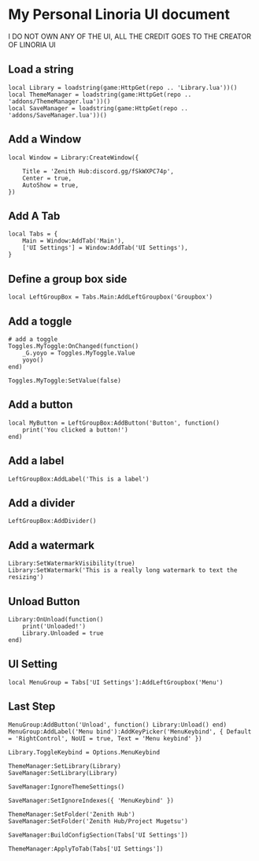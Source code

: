 
# My Personal Linoria UI document

I DO NOT OWN ANY OF THE UI, ALL THE CREDIT GOES TO THE CREATOR OF LINORIA UI


## Load a string
```local repo = 'https://raw.githubusercontent.com/wally-rblx/LinoriaLib/main/'
local Library = loadstring(game:HttpGet(repo .. 'Library.lua'))()
local ThemeManager = loadstring(game:HttpGet(repo .. 'addons/ThemeManager.lua'))()
local SaveManager = loadstring(game:HttpGet(repo .. 'addons/SaveManager.lua'))()
```
## Add a Window
```
local Window = Library:CreateWindow({

    Title = 'Zenith Hub:discord.gg/fSkWXPC74p',
    Center = true,
    AutoShow = true,
})
```
## Add A Tab
```
local Tabs = {
    Main = Window:AddTab('Main'), 
    ['UI Settings'] = Window:AddTab('UI Settings'),
}
```
## Define a group box side
```
local LeftGroupBox = Tabs.Main:AddLeftGroupbox('Groupbox')
```
## Add a toggle
```
# add a toggle
Toggles.MyToggle:OnChanged(function()
    _G.yoyo = Toggles.MyToggle.Value
    yoyo()
end)

Toggles.MyToggle:SetValue(false)
```
## Add a button
```
local MyButton = LeftGroupBox:AddButton('Button', function()
    print('You clicked a button!')
end)
```
## Add a label
```
LeftGroupBox:AddLabel('This is a label')
```
## Add a divider
```
LeftGroupBox:AddDivider()
```
## Add a watermark
```
Library:SetWatermarkVisibility(true)
Library:SetWatermark('This is a really long watermark to text the resizing')
```
## Unload Button
```
Library:OnUnload(function()
    print('Unloaded!')
    Library.Unloaded = true
end)
```
## UI Setting
```
local MenuGroup = Tabs['UI Settings']:AddLeftGroupbox('Menu')
```
## Last Step
```
MenuGroup:AddButton('Unload', function() Library:Unload() end)
MenuGroup:AddLabel('Menu bind'):AddKeyPicker('MenuKeybind', { Default = 'RightControl', NoUI = true, Text = 'Menu keybind' }) 

Library.ToggleKeybind = Options.MenuKeybind

ThemeManager:SetLibrary(Library)
SaveManager:SetLibrary(Library)

SaveManager:IgnoreThemeSettings() 

SaveManager:SetIgnoreIndexes({ 'MenuKeybind' }) 

ThemeManager:SetFolder('Zenith Hub')
SaveManager:SetFolder('Zenith Hub/Project Mugetsu')

SaveManager:BuildConfigSection(Tabs['UI Settings']) 

ThemeManager:ApplyToTab(Tabs['UI Settings'])
```
